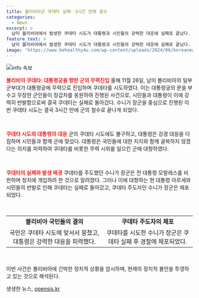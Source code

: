 ```yaml
---
title: 볼리비아군 쿠데타 실패‥3시간 만에 철수
categories:
  - News
excerpt: >
  남미 볼리비아에서 발생한 쿠데타 시도가 대통령과 시민들의 강력한 대응에 실패로 끝났다. 군 일부가 대통령궁에 무력으로 침입하려 했지만 대통령은 강경대응하며 시민들과 함께 반발했다. 쿠데타는 3시간 만에 철수하고 주도한 장군은 체포됐다. 이번 사건은 내년 대선과 관련하여 정치적 의도가 의심된다. (단어 수: 85)
feature_text: >
  남미 볼리비아에서 발생한 쿠데타 시도가 대통령과 시민들의 강력한 대응에 실패로 끝났다. 군 일부가 대통령궁에 무력으로 침입하려 했지만 대통령은 강경대응하며 시민들과 함께 반발했다. 쿠데타는 3시간 만에 철수하고 주도한 장군은 체포됐다. 이번 사건은 내년 대선과 관련하여 정치적 의도가 의심된다. (단어 수: 85)
image: 'https://www.behealthy4u.com/wp-content/uploads/2024/06/koreanews.jpg'
---
```


<p><img src="https://www.behealthy4u.com/wp-content/uploads/2024/06/koreanews.jpg" alt="info 속보" /></p>

<p><b><span style="color: #ee2323;">볼리비아 쿠데타: 대통령궁을 향한 군의 무력진입</span></b>
올해 11월 26일, 남미 볼리비아의 일부 군부대가 대통령궁에 무력으로 진입하며 쿠데타를 시도하였다. 이는 대통령궁의 문을 부수고 무장한 군인들이 장갑차를 동원하여 진행된 사건으로, 시민들과 대통령이 이에 강력히 반발함으로써 결국 쿠데타는 실패로 돌아갔다. 수니가 장군을 중심으로 진행된 이번 쿠데타 시도는 결국 3시간 만에 군의 철수로 끝나게 되었다.</p>

<p data-ke-size="size16">&nbsp;</p>

<p><b><span style="color: #ee2323;">쿠데타 시도와 대통령의 대응</span></b>
군의 쿠데타 시도에도 불구하고, 대통령은 강경 대응을 다짐하며 시민들과 함께 군에 맞섰다. 대통령은 국민들에 대한 지지와 함께 굴복하지 않겠다는 의지를 피력하여 쿠데타를 비롯한 무력 시위를 일으킨 군에 대항하였다.</p>

<p data-ke-size="size16">&nbsp;</p>

<p><b><span style="color: #ee2323;">쿠데타의 실패와 발생 배경</span></b>
쿠데타를 주도했던 수니가 장군은 전 대통령 모랄레스를 비판하며 정치에 개입하려 한 것으로 알려졌다. 그러나 이에 대항하는 현 대통령 아르세와 시민들의 반발로 인해 쿠데타는 실패로 돌아갔고, 쿠데타 주도자인 수니가 장군은 체포되었다.</p>

<p data-ke-size="size16">&nbsp;</p>

<table>
    <tbody>
        <tr>
            <td style="text-align: center; height: 17px;"><b>볼리비아 국민들의 결의</b></td>
            <td style="text-align: center; height: 17px;"><b>쿠데타 주도자의 체포</b></td>
        </tr>
        <tr>
            <td style="text-align: center; height: 17px;">국민은 쿠데타 시도에 맞서서 뭉쳤고, 대통령은 강력한 대응을 피력했다.</td>
            <td style="text-align: center; height: 17px;">쿠데타를 시도한 수니가 장군은 쿠데타 실패 후 경찰에 체포되었다.</td>
        </tr>
    </tbody>
</table>

<p data-ke-size="size16">&nbsp;</p>

<p>이번 사건은 볼리비아에 긴박한 정치적 상황을 암시하며, 현재의 정치적 불안을 투영하고 있는 것으로 해석된다. </p>
생생한 뉴스, <a href="https://opensis.kr" rel="dofollow">opensis.kr</a>


